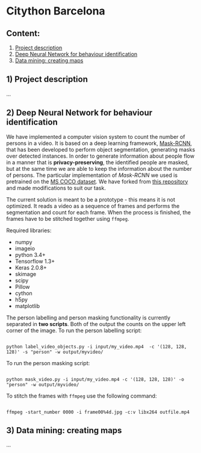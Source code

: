 # Citython Barcelona

## Content:

1. [Project description](#description)
2. [Deep Neural Network for behaviour identification](#deep)
3. [Data mining: creating maps](#mining)

## 1) <a id='description'></a> Project description
...

## 2) <a id='deep'></a> Deep Neural Network for behaviour identification

We have implemented a computer vision system to count the number of persons in a video. It is based on a deep learning framework, [Mask-RCNN](https://arxiv.org/abs/1703.06870), that has been developed to perform object segmentation, generating masks over detected instances. In order to generate information about people flow in a manner that is **privacy-preserving**, the identified people are masked, but at the same time we are able to keep the information about the number of persons. The particular implementation of *Mask-RCNN* we used is pretrained on the [MS COCO dataset](https://arxiv.org/abs/1405.03120). We have forked from [this repository](https://github.com/minimaxir/person-blocker) and made modifications to suit our task.

The current solution is meant to be a prototype - this means it is not optimized. It reads a video as a sequence of frames and performs the segmentation and count for each frame. When the process is finished, the frames have to be  stitched together using `ffmpeg`.

Required libraries:
- numpy
- imageio
- python 3.4+
- Tensorflow 1.3+
- Keras 2.0.8+
- skimage
- scipy
- Pillow
- cython
- h5py
- matplotlib

The person labelling and person masking functionality is currently separated in **two scripts**. Both of the output the counts on the upper left corner of the image. To run the person labelling script:

```{r}

python label_video_objects.py -i input/my_video.mp4  -c '(128, 128, 128)' -s "person" -w output/myvideo/

```
To run the person masking script:

```{r}

python mask_video.py -i input/my_video.mp4 -c '(128, 128, 128)' -o "person" -w output/myvideo/

```
To stitch the frames with `ffmpeg` use the following command:

```{r}

ffmpeg -start_number 0000 -i frame00%4d.jpg -c:v libx264 outfile.mp4

```
## 3) <a id='mining'></a> Data mining: creating maps

...
